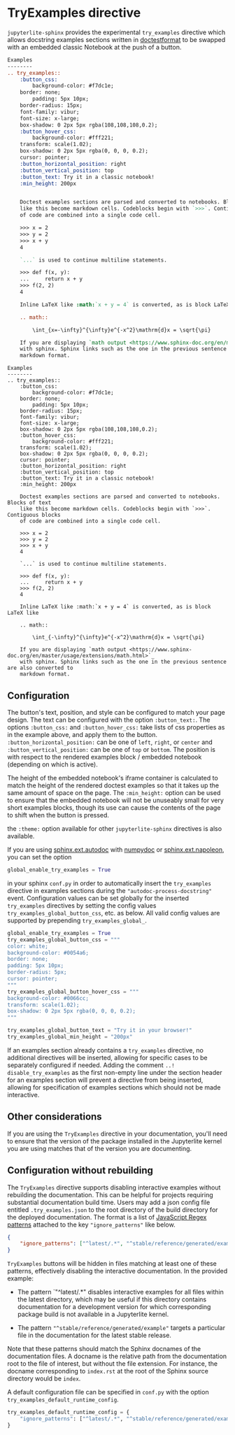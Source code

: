 # TryExamples directive

`jupyterlite-sphinx` provides the experimental `try_examples` directive which allows
docstring examples sections written in [doctestformat](https://docs.python.org/3/library/doctest.html) to be swapped with an embedded classic Notebook at the push of a button.


```rst
Examples
--------
.. try_examples::
    :button_css:
        background-color: #f7dc1e;
	border: none;
    	padding: 5px 10px;
   	border-radius: 15px;
	font-family: vibur;
	font-size: x-large;
	box-shadow: 0 2px 5px rgba(108,108,108,0.2);
    :button_hover_css:
        background-color: #fff221;
 	transform: scale(1.02);
	box-shadow: 0 2px 5px rgba(0, 0, 0, 0.2);
	cursor: pointer;
    :button_horizontal_position: right
    :button_vertical_position: top
    :button_text: Try it in a classic notebook!
    :min_height: 200px


    Doctest examples sections are parsed and converted to notebooks. Blocks of text
    like this become markdown cells. Codeblocks begin with `>>>`. Contiguous blocks
    of code are combined into a single code cell.

    >>> x = 2
    >>> y = 2
    >>> x + y
    4

    `...` is used to continue multiline statements.

    >>> def f(x, y):
    ...     return x + y
    >>> f(2, 2)
    4

    Inline LaTeX like :math:`x + y = 4` is converted, as is block LaTeX like

    .. math::

        \int_{x=-\infty}^{\infty}e^{-x^2}\mathrm{d}x = \sqrt{\pi}

    If you are displaying `math output <https://www.sphinx-doc.org/en/master/usage/extensions/math.html>`_
    with sphinx. Sphinx links such as the one in the previous sentence are also converted to
    markdown format.
```


```{eval-rst}
Examples
--------
.. try_examples::
    :button_css:
        background-color: #f7dc1e;
	border: none;
    	padding: 5px 10px;
   	border-radius: 15px;
	font-family: vibur;
	font-size: x-large;
	box-shadow: 0 2px 5px rgba(108,108,108,0.2);
    :button_hover_css:
        background-color: #fff221;
 	transform: scale(1.02);
	box-shadow: 0 2px 5px rgba(0, 0, 0, 0.2);
	cursor: pointer;
    :button_horizontal_position: right
    :button_vertical_position: top
    :button_text: Try it in a classic notebook!
    :min_height: 200px

    Doctest examples sections are parsed and converted to notebooks. Blocks of text
    like this become markdown cells. Codeblocks begin with `>>>`. Contiguous blocks
    of code are combined into a single code cell.

    >>> x = 2
    >>> y = 2
    >>> x + y
    4

    `...` is used to continue multiline statements.

    >>> def f(x, y):
    ...     return x + y
    >>> f(2, 2)
    4

    Inline LaTeX like :math:`x + y = 4` is converted, as is block LaTeX like

    .. math::

        \int_{-\infty}^{\infty}e^{-x^2}\mathrm{d}x = \sqrt{\pi}

    If you are displaying `math output <https://www.sphinx-doc.org/en/master/usage/extensions/math.html>`_
    with sphinx. Sphinx links such as the one in the previous sentence are also converted to
    markdown format.
```

## Configuration

The button's text, position, and style can be configured to match your page design. The
text can be configured with the option `:button_text:`. The options `:button_css:` and
`:button_hover_css:` take lists of css properties as in the example above, and
apply them to the button. `:button_horizontal_position:` can be one of `left`, `right`, or
`center` and `:button_vertical_position:` can be one of `top` or `bottom`. The position
is with respect to the rendered examples block / embedded notebook
(depending on which is active).

The height of the embedded notebook's iframe container is calculated to match the height
of the rendered doctest examples so that it takes up the same amount of space on the
page. The `:min_height:` option can be used to ensure that the embedded notebook will not
be unuseably small for very short examples blocks, though its use can cause the contents
of the page to shift when the button is pressed.

the `:theme:` option available for other `jupyterlite-sphinx` directives is also
available.

If you are using [sphinx.ext.autodoc](https://www.sphinx-doc.org/en/master/usage/extensions/autodoc.html) with [numpydoc](https://numpydoc.readthedocs.io/en/latest/format.html) or [sphinx.ext.napoleon](https://www.sphinx-doc.org/en/master/usage/extensions/napoleon.html), you
can set the option

```python
global_enable_try_examples = True
```

in your sphinx `conf.py` in order to automatically insert the `try_examples` directive
in examples sections during the `"autodoc-process-docstring"` event. Configuration values
can be set globally for the inserted `try_examples` directives by setting the config values
`try_examples_global_button_css`, etc. as below. All valid config values are supported
by prepending `try_examples_global_`.

```python
global_enable_try_examples = True
try_examples_global_button_css = """
color: white;
background-color: #0054a6;
border: none;
padding: 5px 10px;
border-radius: 5px;
cursor: pointer;
"""
try_examples_global_button_hover_css = """
background-color: #0066cc;
transform: scale(1.02);
box-shadow: 0 2px 5px rgba(0, 0, 0, 0.2);
"""

try_examples_global_button_text = "Try it in your browser!"
try_examples_global_min_height = "200px"
```

If an examples section already contains a `try_examples` directive, no additional
directives will be inserted, allowing for specific cases to be separately configured
if needed. Adding the comment `..! disable_try_examples` as the first non-empty line under
the section header for an examples section will prevent a directive from being inserted,
allowing for specification of examples sections which should not be made interactive.

## Other considerations
If you are using the `TryExamples` directive in your documentation, you'll need to ensure
that the version of the package installed in the Jupyterlite kernel you are using
matches that of the version you are documenting.

## Configuration without rebuilding
The `TryExamples` directive supports disabling interactive examples without rebuilding
the documentation. This can be helpful for projects requiring substantial documentation
build time. Users may add a json config file entitled `.try_examples.json` to the root
directory of the build directory for the deployed documentation. The format is a list of
[JavaScript Regex patterns](https://developer.mozilla.org/en-US/docs/Web/JavaScript/Guide/Regular_expressions) attached to the key `"ignore_patterns"` like below.

```json
{
    "ignore_patterns": ["^latest/.*", "^stable/reference/generated/example"]
}
```

`TryExamples` buttons will be hidden in files matching at least one of these patterns,
effectively disabling the interactive documentation. In the provided example:

* The pattern `"^latest/.*" disables interactive examples for all files within the
  latest directory, which may be useful if this directory contains documentation
  for a development version for which corresponding package build is not available
  in a Jupyterlite kernel.

* The pattern `"^stable/reference/generated/example"` targets a particular file
  in the documentation for the latest stable release. 

Note that these patterns should match the Sphinx docnames of the documentation files.
A docname is the relative path from the documentation root to the file of interest,
but without the file extension. For instance, the docname corresponding to `index.rst` at
the root of the Sphinx source directory would be `index`.

A default configuration file can be specified in `conf.py` with the option
`try_examples_default_runtime_config`.

```python
try_examples_default_runtime_config = {
    "ignore_patterns": ["^latest/.*", "^stable/reference/generated/example"]
}
```
